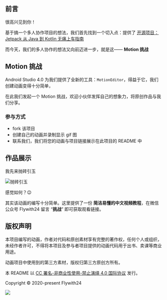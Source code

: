 ## 前言



很高兴见到你！



基于搞一个多人协作项目的想法，我们首先找到一个切入点：提供了 [开源项目：Jetpack 从 Java 到 Kotlin 无痛上车指南](https://juejin.im/post/5edf3397e51d4578587769ca)



而今天，我们的多人协作的想法又向前迈进一步，就是这—— **Motion 挑战**



## Motion 挑战

Android Studio 4.0 为我们提供了全新的工具：`MotionEditor`，得益于它，我们创建动画变得十分简单，

在此我们发起一个 Motion 挑战，欢迎小伙伴发挥自己的想象力，将原创作品与我们分享。

### 参与方式

- fork 该项目
- 创建自己的动画并录制显示 gif 图
- 联系我们，我们将您的动画与项目链接展示在此项目的 README 中



## 作品展示

我先来抛砖引玉

![抛砖引玉](https://i.loli.net/2020/06/13/jkbmED8YTxGZF4r.gif)

感觉如何？😉 

其实该动画的编写十分简单。这里提供了一份 **简洁易懂的中文视频教程**，在微信公众号 Flywith24 留言 “**挑战**” 即可获取观看链接。


## 版权声明

本项目编写的动画，作者对代码和原创素材享有完整的著作权，任何个人或组织，未经作者许可，不得将本项目及参与者项目提供的动画代码用于出书、卖课等商业用途。



动画项目中使用到的第三方素材，版权归第三方原创方所有。



本 README 以 [CC 署名-非商业性使用-禁止演绎 4.0 国际协议](https://creativecommons.org/licenses/by-nc-nd/4.0/deed.zh) 发行。

Copyright © 2020-present Flywith24

![](https://user-gold-cdn.xitu.io/2020/5/22/1723c10d41f87699?w=88&h=31&f=png&s=1566)


